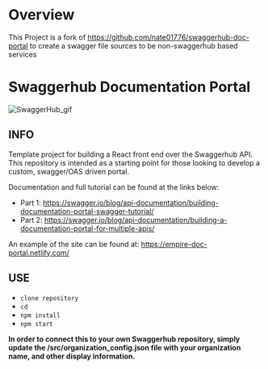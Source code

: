 # Overview
This Project is a fork of
    https://github.com/nate01776/swaggerhub-doc-portal
to create a swagger file sources to be non-swaggerhub based services
# Swaggerhub Documentation Portal

![SwaggerHub_gif](https://i.imgur.com/YAkrYRo.gif)

## INFO

Template project for building a React front end over the Swaggerhub API. This repository is intended as a starting point for those looking to develop a custom, swagger/OAS driven portal.

Documentation and full tutorial can be found at the links below: 
- Part 1: https://swagger.io/blog/api-documentation/building-documentation-portal-swagger-tutorial/
- Part 2: https://swagger.io/blog/api-documentation/building-a-documentation-portal-for-multiple-apis/

An example of the site can be found at: https://empire-doc-portal.netlify.com/

## USE

- `clone repository`
- `cd`
- `npm install`
- `npm start`

**In order to connect this to your own Swaggerhub repository, simply update the /src/organization_config.json file with your organization name, and other display information.**
